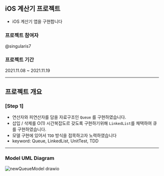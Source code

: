 ## iOS 계산기 프로젝트
* iOS 계산기 앱을 구현합니다

### 프로젝트 참여자
@singularis7

### 프로젝트 기간
2021.11.08 ~ 2021.11.19

---

## 프로젝트 개요

### [Step 1]
* 연산자와 피연산자를 담을 자료구조인 `Queue` 를 구현하였습니다. 
* 삽입 / 삭제를 O(1) 시간복잡도르 갖도록 구현하기위해 `LinkedList`를 채택하여 큐를 구현하였습니다.
* 모델 구현에 있어서 `TDD` 방식을 접목하고자 노력하였습니다
* keyword: Queue, LinkedList, UnitTest, TDD
---

### Model UML Diagram

![newQueueModel drawio](https://user-images.githubusercontent.com/25794814/141070733-5d60ea76-d0ab-45b6-92a4-397f68a7c192.png)

